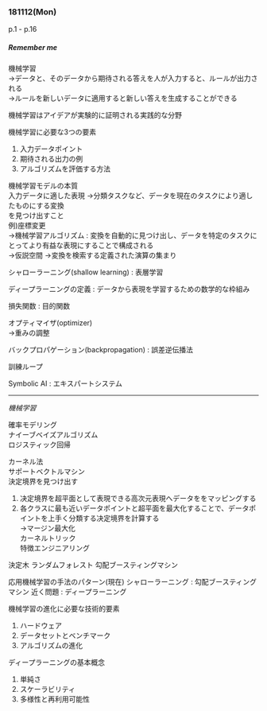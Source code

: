 ### 181112(Mon)  
p.1 - p.16  
##### *Remember me*  
機械学習  
->データと、そのデータから期待される答えを人が入力すると、ルールが出力される  
->ルールを新しいデータに適用すると新しい答えを生成することができる

機械学習はアイデアが実験的に証明される実践的な分野

機械学習に必要な3つの要素
1. 入力データポイント
2. 期待される出力の例
3. アルゴリズムを評価する方法

機械学習モデルの本質  
入力データに適した表現
->分類タスクなど、データを現在のタスクにより適したものにする変換  
を見つけ出すこと  
例)座標変更  
->機械学習アルゴリズム : 変換を自動的に見つけ出し、データを特定のタスクにとってより有益な表現にすることで構成される  
->仮説空間
->変換を検索する定義された演算の集まり

シャローラーニング(shallow learning) : 表層学習

ディープラーニングの定義 : データから表現を学習するための数学的な枠組み

損失関数 : 目的関数

オプティマイザ(optimizer)  
->重みの調整

バックプロパゲーション(backpropagation) : 誤差逆伝播法

訓練ループ

Symbolic AI : エキスパートシステム
***
*機械学習*

確率モデリング  
ナイーブベイズアルゴリズム  
ロジスティック回帰

カーネル法  
サポートベクトルマシン    
決定境界を見つけ出す
1. 决定境界を超平面として表現できる高次元表現へデータををマッピングする
2. 各クラスに最も近いデータポイントと超平面を最大化することで、データポイントを上手く分類する决定境界を計算する  
->マージン最大化  
カーネルトリック  
特徴エンジニアリング

決定木
ランダムフォレスト
勾配ブースティングマシン

応用機械学習の手法のパターン(現在)
シャローラーニング : 勾配ブースティングマシン
近く問題 : ディープラーニング

機械学習の進化に必要な技術的要素  
1. ハードウェア
2. データセットとベンチマーク
3. アルゴリズムの進化

ディープラーニングの基本概念
1. 単純さ
2. スケーラビリティ
3. 多様性と再利用可能性
